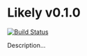 Likely v0.1.0
=============

[![Build Status](https://travis-ci.org/igorbonadio/likely.png)](https://travis-ci.org/igorbonadio/likely)

Description...